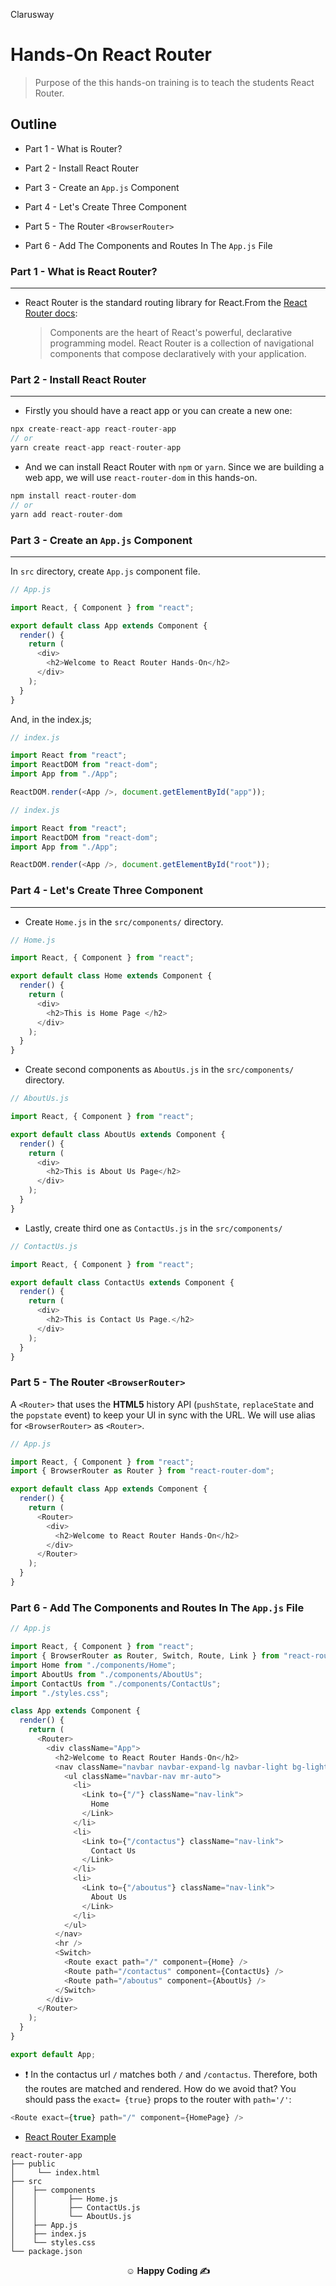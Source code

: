 <p >Clarusway<img align="right"
  src="https://secure.meetupstatic.com/photos/event/3/1/b/9/600_488352729.jpeg"  width="15px"></p>

# Hands-On React Router

> Purpose of the this hands-on training is to teach the students React Router.

## Outline

- Part 1 - What is Router?

- Part 2 - Install React Router

- Part 3 - Create an `App.js` Component

- Part 4 - Let's Create Three Component

- Part 5 - The Router `<BrowserRouter>`

- Part 6 - Add The Components and Routes In The `App.js` File

### Part 1 - What is React Router?

---

- React Router is the standard routing library for React.From the <a href="https://reactrouter.com/">React Router docs</a>:
  > Components are the heart of React's powerful, declarative programming model. React Router is a collection of navigational components that compose declaratively with your application.

### Part 2 - Install React Router

---

- Firstly you should have a react app or you can create a new one:

```js
npx create-react-app react-router-app
// or
yarn create react-app react-router-app
```

- And we can install React Router with `npm` or `yarn`. Since we are building a web app, we will use `react-router-dom` in this hands-on.

```js
npm install react-router-dom
// or
yarn add react-router-dom
```

### Part 3 - Create an `App.js` Component

---

In `src` directory, create `App.js` component file.

```js
// App.js

import React, { Component } from "react";

export default class App extends Component {
  render() {
    return (
      <div>
        <h2>Welcome to React Router Hands-On</h2>
      </div>
    );
  }
}
```

And, in the index.js;

```js
// index.js

import React from "react";
import ReactDOM from "react-dom";
import App from "./App";

ReactDOM.render(<App />, document.getElementById("app"));
```

```js
// index.js

import React from "react";
import ReactDOM from "react-dom";
import App from "./App";

ReactDOM.render(<App />, document.getElementById("root"));
```

### Part 4 - Let's Create Three Component

---

- Create `Home.js` in the `src/components/` directory.

```js
// Home.js

import React, { Component } from "react";

export default class Home extends Component {
  render() {
    return (
      <div>
        <h2>This is Home Page </h2>
      </div>
    );
  }
}
```

- Create second components as `AboutUs.js` in the `src/components/` directory.

```js
// AboutUs.js

import React, { Component } from "react";

export default class AboutUs extends Component {
  render() {
    return (
      <div>
        <h2>This is About Us Page</h2>
      </div>
    );
  }
}
```

- Lastly, create third one as `ContactUs.js` in the `src/components/`

```js
// ContactUs.js

import React, { Component } from "react";

export default class ContactUs extends Component {
  render() {
    return (
      <div>
        <h2>This is Contact Us Page.</h2>
      </div>
    );
  }
}
```

### Part 5 - The Router `<BrowserRouter>`

A `<Router>` that uses the **HTML5** history API (`pushState`, `replaceState` and the `popstate` event) to keep your UI in sync with the URL. We will use alias for `<BrowserRouter>` as `<Router>`.

```js
// App.js

import React, { Component } from "react";
import { BrowserRouter as Router } from "react-router-dom";

export default class App extends Component {
  render() {
    return (
      <Router>
        <div>
          <h2>Welcome to React Router Hands-On</h2>
        </div>
      </Router>
    );
  }
}
```

### Part 6 - Add The Components and Routes In The `App.js` File

```js
// App.js

import React, { Component } from "react";
import { BrowserRouter as Router, Switch, Route, Link } from "react-router-dom";
import Home from "./components/Home";
import AboutUs from "./components/AboutUs";
import ContactUs from "./components/ContactUs";
import "./styles.css";

class App extends Component {
  render() {
    return (
      <Router>
        <div className="App">
          <h2>Welcome to React Router Hands-On</h2>
          <nav className="navbar navbar-expand-lg navbar-light bg-light">
            <ul className="navbar-nav mr-auto">
              <li>
                <Link to={"/"} className="nav-link">
                  Home
                </Link>
              </li>
              <li>
                <Link to={"/contactus"} className="nav-link">
                  Contact Us
                </Link>
              </li>
              <li>
                <Link to={"/aboutus"} className="nav-link">
                  About Us
                </Link>
              </li>
            </ul>
          </nav>
          <hr />
          <Switch>
            <Route exact path="/" component={Home} />
            <Route path="/contactus" component={ContactUs} />
            <Route path="/aboutus" component={AboutUs} />
          </Switch>
        </div>
      </Router>
    );
  }
}

export default App;
```

- &#10071; In the contactus url `/` matches both `/` and `/contactus`. Therefore, both the routes are matched and rendered. How do we avoid that? You should pass the `exact= {true}` props to the router with `path='/'`:

```js
<Route exact={true} path="/" component={HomePage} />
```

- <a href="https://codesandbox.io/s/react-router-app-88izz?file=/src/App.js">React Router Example</a>

```
react-router-app
├── public
│     └── index.html
├── src
│    ├── components
│    │       ├── Home.js
│    │       ├── ContactUs.js
│    │       └── AboutUs.js
│    ├── App.js
│    ├── index.js
│    └── styles.css
└── package.json
```

**<p align="center">&#9786; Happy Coding &#9997;</p>**
